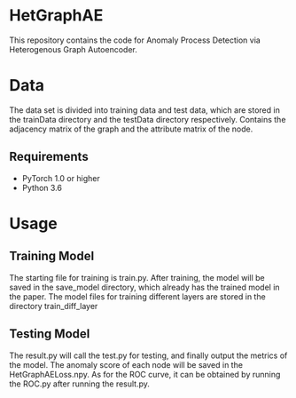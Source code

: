 # HetGraphAE

This repository contains the code for Anomaly Process Detection via Heterogenous Graph Autoencoder.

# Data

The data set is divided into training data and test data, which are stored in the trainData directory and the testData directory respectively. Contains the adjacency matrix of the graph and the attribute matrix of the node.

## Requirements

- PyTorch 1.0 or higher
- Python 3.6

# Usage

## Training Model

The starting file for training is train.py. After training, the model will be saved in the save_model directory, which already has the trained model in the paper. The model files for training different layers are stored in the directory train_diff_layer

## Testing Model

The result.py will call the test.py for testing, and finally output the metrics of the model. The anomaly score of each node will be saved in the HetGraphAELoss.npy. As for the ROC curve, it can be obtained by running the ROC.py after running the result.py.